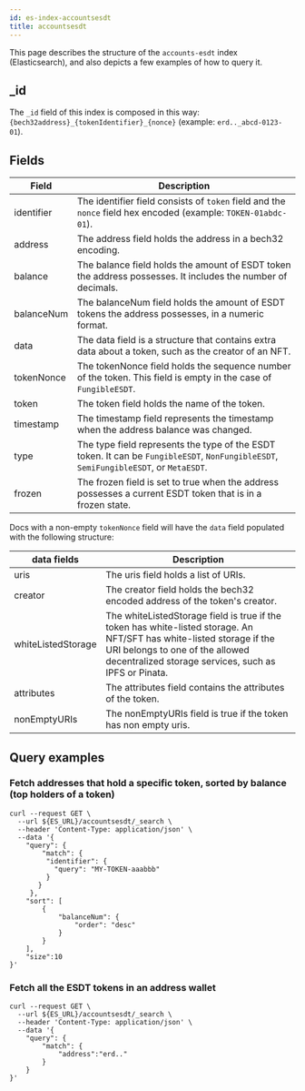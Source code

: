 ```yaml
---
id: es-index-accountsesdt
title: accountsesdt
---
```


[comment]: # (mx-abstract)

This page describes the structure of the `accounts-esdt` index (Elasticsearch), and also depicts a few examples of how to query it.

[comment]: # (mx-context-auto)

## _id

The `_id` field of this index is composed in this way: `{bech32address}_{tokenIdentifier}_{nonce}` (example: `erd.._abcd-0123-01`).

[comment]: # (mx-context-auto)

## Fields

| Field      | Description                                                                                                                           |
|------------|---------------------------------------------------------------------------------------------------------------------------------------|
| identifier | The identifier field consists of `token` field and the `nonce` field hex encoded (example: `TOKEN-01abdc-01`).                        |
| address    | The address field holds the address in a bech32 encoding.                                                                             |
| balance    | The balance field holds the amount of ESDT token the address possesses. It includes the number of decimals.                           |
| balanceNum | The balanceNum field holds the amount of ESDT tokens the address possesses, in a numeric format.                                      |
| data       | The data field is a structure that contains extra data about a token, such as the creator of an NFT.                                  |
| tokenNonce | The tokenNonce field holds the sequence number of the token. This field is empty in the case of `FungibleESDT`.                       |
| token      | The token field holds the name of the token.                                                                                          |
| timestamp  | The timestamp field represents the timestamp when the address balance was changed.                                                    |
| type       | The type field represents the type of the ESDT token. It can be `FungibleESDT`, `NonFungibleESDT`, `SemiFungibleESDT`, or `MetaESDT`. |
| frozen     | The frozen field is set to true when the address possesses a current ESDT token that is in a frozen state.                            |

Docs with a non-empty `tokenNonce` field will have the `data` field populated with the following structure:

| data fields        | Description                                                                                                                                                                                                       |
|--------------------|-------------------------------------------------------------------------------------------------------------------------------------------------------------------------------------------------------------------|
| uris               | The uris field holds a list of URIs.                                                                                                                                                                              |
| creator            | The creator field holds the bech32 encoded address of the token's creator.                                                                                                                                        |
| whiteListedStorage | The whiteListedStorage field is true if the token has white-listed storage. An NFT/SFT has white-listed storage if the URI belongs to one of the allowed decentralized storage services, such as IPFS or Pinata.  |
| attributes         | The attributes field contains the attributes of the token.                                                                                                                                                        |
| nonEmptyURIs       | The nonEmptyURIs field is true if the token has non empty uris.                                                                                                                                                   |

[comment]: # (mx-context-auto)

## Query examples

[comment]: # (mx-context-auto)

### Fetch addresses that hold a specific token, sorted by balance (top holders of a token)

```
curl --request GET \
  --url ${ES_URL}/accountsesdt/_search \
  --header 'Content-Type: application/json' \
  --data '{
    "query": {
        "match": {
         "identifier": {
           "query": "MY-TOKEN-aaabbb"
         }
       }
     },
    "sort": [
        {
            "balanceNum": {
                "order": "desc"
            }
        }
    ],
    "size":10
}'
```

[comment]: # (mx-context-auto)

### Fetch all the ESDT tokens in an address wallet

```
curl --request GET \
  --url ${ES_URL}/accountsesdt/_search \
  --header 'Content-Type: application/json' \
  --data '{
	"query": {
		"match": {
			"address":"erd.."
		}
	}
}'
```
